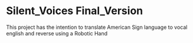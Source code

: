# Silent_Voices Final_Version
 This project has the intention to translate American Sign language to vocal english and reverse using a Robotic Hand
